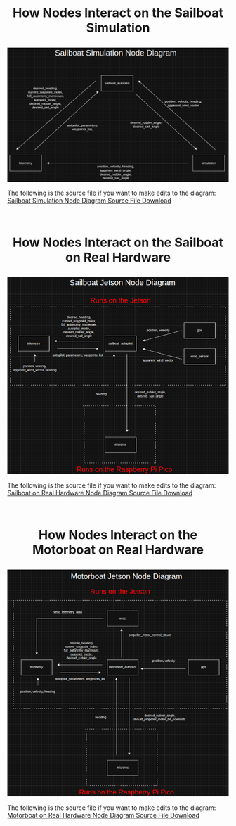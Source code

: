 # <p style="text-align: center;"> How Nodes Interact on the Sailboat Simulation </p>

![ROS2 Sailboat Simulation Node Diagram](../images/sailboat_simulation_node_diagram.png)

The following is the source file if you want to make edits to the diagram: [Sailboat Simulation Node Diagram Source File Download](../system_diagram_files/ros2_node_diagram_sailboat_simulation.drawio.xml)

<br>

# <p style="text-align: center;"> How Nodes Interact on the Sailboat on Real Hardware</p>

![ROS2 Sailboat Jetson Node Diagram](../images/sailboat_jetson_node_diagram.png)

The following is the source file if you want to make edits to the diagram: [Sailboat on Real Hardware Node Diagram Source File Download](../system_diagram_files/ros2_node_diagram_sailboat_jetson.drawio.xml)


<br>

# <p style="text-align: center;"> How Nodes Interact on the Motorboat on Real Hardware </p>

![ROS2 Motorboat Jetson Node Diagram](../images/motorboat_jetson_node_diagram.png)

The following is the source file if you want to make edits to the diagram: [Motorboat on Real Hardware Node Diagram Source File Download](../system_diagram_files/ros2_node_diagram_motorboat_jetson.drawio.xml)
